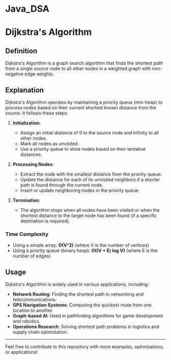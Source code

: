 # Java_DSA

# Dijkstra's Algorithm

## Definition
Dijkstra's Algorithm is a graph search algorithm that finds the shortest path from a single source node to all other nodes in a weighted graph with non-negative edge weights.

## Explanation
Dijkstra's Algorithm operates by maintaining a priority queue (min-heap) to process nodes based on their current shortest known distance from the source. It follows these steps:

1. **Initialization**:
   - Assign an initial distance of 0 to the source node and infinity to all other nodes.
   - Mark all nodes as unvisited.
   - Use a priority queue to store nodes based on their tentative distances.

2. **Processing Nodes**:
   - Extract the node with the smallest distance from the priority queue.
   - Update the distance for each of its unvisited neighbors if a shorter path is found through the current node.
   - Insert or update neighboring nodes in the priority queue.

3. **Termination**:
   - The algorithm stops when all nodes have been visited or when the shortest distance to the target node has been found (if a specific destination is required).

### Time Complexity
- Using a simple array: **O(V^2)** (where V is the number of vertices)
- Using a priority queue (binary heap): **O((V + E) log V)** (where E is the number of edges)

## Usage
Dijkstra's Algorithm is widely used in various applications, including:
- **Network Routing**: Finding the shortest path in networking and telecommunications.
- **GPS Navigation Systems**: Computing the quickest route from one location to another.
- **Graph-based AI**: Used in pathfinding algorithms for game development and robotics.
- **Operations Research**: Solving shortest path problems in logistics and supply chain optimization.


---
Feel free to contribute to this repository with more examples, optimizations, or applications!

